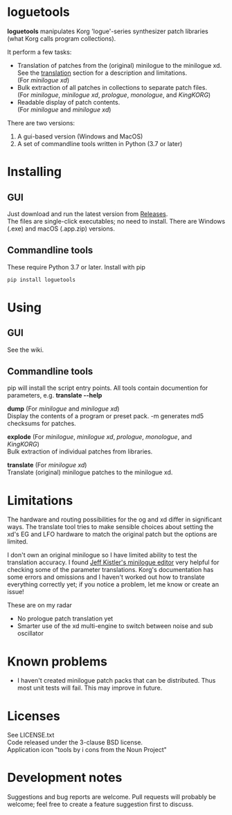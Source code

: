 # loguetools

**loguetools** manipulates Korg 'logue'-series synthesizer patch libraries (what Korg calls program collections).

It perform a few tasks:
* Translation of patches from the (original) minilogue to the minilogue xd. See the [translation](#translation) section for a description and limitations.  
(For *minilogue xd*)
* Bulk extraction of all patches in collections to separate patch files.  
(For *minilogue*, *minilogue xd*, *prologue*, *monologue*, and *KingKORG*)
* Readable display of patch contents.  
(For *minilogue* and *minilogue xd*)

There are two versions:
1. A gui-based version (Windows and MacOS)
2. A set of commandline tools written in Python (3.7 or later)

# Installing
## GUI
Just download and run the latest version from [Releases](https://github.com/gazzar/loguetools/releases/latest).  
The files are single-click executables; no need to install. There are Windows (.exe) and macOS (.app.zip) versions.

## Commandline tools
These require Python 3.7 or later.
Install with pip

```bash
pip install loguetools
```

# Using

## GUI

See the wiki.

## Commandline tools
pip will install the script entry points. All tools contain documention for parameters, e.g. **translate --help**

**dump** (For *minilogue* and *minilogue xd*)  
Display the contents of a program or preset pack. -m generates md5 checksums for patches.

**explode** (For *minilogue*, *minilogue xd*, *prologue*, *monologue*, and *KingKORG*)  
Bulk extraction of individual patches from libraries.

**translate** (For *minilogue xd*)  
Translate (original) minilogue patches to the minilogue xd.


# Limitations

The hardware and routing possibilities for the og and xd differ in significant ways. The translate tool tries to make sensible choices about setting the xd's EG and LFO hardware to match the original patch but the options are limited.

I don't own an original minilogue so I have limited ability to test the translation accuracy. I found [Jeff Kistler's minilogue editor](https://github.com/jeffkistler/minilogue-editor) very helpful for checking some of the parameter translations. Korg's documentation has some errors and omissions and I haven't worked out how to translate everything correctly yet; if you notice a problem, let me know or create an issue!

These are on my radar
* No prologue patch translation yet
* Smarter use of the xd multi-engine to switch between noise and sub oscillator

# Known problems
* I haven't created minilogue patch packs that can be distributed. Thus most unit tests will fail. This may improve in future.

# Licenses
See LICENSE.txt  
Code released under the 3-clause BSD license.  
Application icon "tools by i cons from the Noun Project"

# Development notes
Suggestions and bug reports are welcome. Pull requests will probably be welcome; feel free to create a feature suggestion first to discuss.
